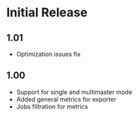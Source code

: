 # Initial Release

## 1.01
- Optimization issues fix

## 1.00
- Support for single and multimaster mode
- Added general metrics for exporter
- Jobs filtration for metrics
